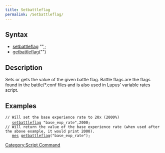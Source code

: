 ```yaml
---
title: Setbattleflag
permalink: /Setbattleflag/
---
```


Syntax
------

-   [setbattleflag](/setbattleflag "wikilink") "<battle flag>",<value>;
-   [getbattleflag](/getbattleflag "wikilink")("<battle flag>")

Description
-----------

Sets or gets the value of the given battle flag. Battle flags are the flags found in the battle/\*.conf files and is also used in Lupus' variable rates script.

Examples
--------

`// Will set the base experience rate to 20x (2000%)`
`   `[`setbattleflag`](/setbattleflag "wikilink")` "base_exp_rate",2000;`
`   `
`// Will return the value of the base experience rate (when used after the above example, it would print 2000).`
`   `[`mes`](/mes "wikilink")` `[`getbattleflag`](/getbattleflag "wikilink")`("base_exp_rate");`

[Category:Script Command](/Category:Script_Command "wikilink")